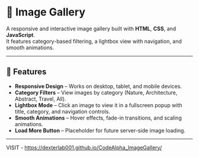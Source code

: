 # 📸 Image Gallery

A responsive and interactive image gallery built with **HTML**, **CSS**, and **JavaScript**.  
It features category-based filtering, a lightbox view with navigation, and smooth animations.

---

## 🚀 Features
- **Responsive Design** – Works on desktop, tablet, and mobile devices.
- **Category Filters** – View images by category (Nature, Architecture, Abstract, Travel, All).
- **Lightbox Mode** – Click an image to view it in a fullscreen popup with title, category, and navigation controls.
- **Smooth Animations** – Hover effects, fade-in transitions, and scaling animations.
- **Load More Button** – Placeholder for future server-side image loading.

---
VISIT - https://dexterlab001.github.io/CodeAlpha_ImageGallery/
